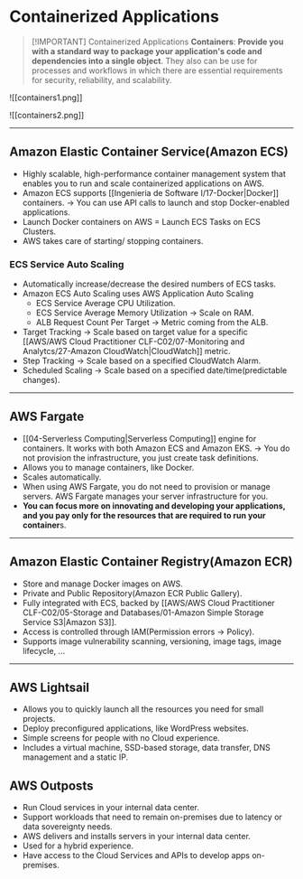 # Containerized Applications

> [!IMPORTANT] Containerized Applications
> **Containers**: **Provide you with a standard way to package your application's code and dependencies into a single object**. 
> They also can be use for processes and workflows in which there are essential requirements for security, reliability, and scalability.


![[containers1.png]]

![[containers2.png]]

---

## Amazon Elastic Container Service(Amazon ECS)
- Highly scalable, high-performance container management system that enables you to run and scale containerized applications on AWS. 
- Amazon ECS supports [[Ingenieria de Software I/17-Docker|Docker]] containers. -> You can use API calls to launch and stop Docker-enabled applications.
- Launch Docker containers on AWS = Launch ECS Tasks on ECS Clusters.
- AWS takes care of starting/ stopping containers.

### ECS Service Auto Scaling
- Automatically increase/decrease the desired numbers of ECS tasks.
- Amazon ECS Auto Scaling uses AWS Application Auto Scaling
	- ECS Service Average CPU Utilization.
	- ECS Service Average Memory Utilization -> Scale on RAM.
	- ALB Request Count Per Target -> Metric coming from the ALB.
- Target Tracking -> Scale based on target value for a specific [[AWS/AWS Cloud Practitioner CLF-C02/07-Monitoring and Analytcs/27-Amazon CloudWatch|CloudWatch]] metric.
- Step Tracking -> Scale based on a specified CloudWatch Alarm.
- Scheduled Scaling -> Scale based on a specified date/time(predictable changes).


---

## AWS Fargate
- [[04-Serverless Computing|Serverless Computing]] engine for containers. It works with both Amazon ECS and Amazon EKS. -> You do not provision the infrastructure, you just create task definitions.
- Allows you to manage containers, like Docker.
- Scales automatically.
- When using AWS Fargate, you do not need to provision or manage servers. AWS Fargate manages your server infrastructure for you. 
- **You can focus more on innovating and developing your applications, and you pay only for the resources that are required to run your container**s.

---

## Amazon Elastic Container Registry(Amazon ECR)
- Store and manage Docker images on AWS.
- Private and Public Repository(Amazon ECR Public Gallery).
- Fully integrated with ECS, backed by [[AWS/AWS Cloud Practitioner CLF-C02/05-Storage and Databases/01-Amazon Simple Storage Service S3|Amazon S3]].
- Access is controlled through IAM(Permission errors -> Policy).
- Supports image vulnerability scanning, versioning, image tags, image lifecycle, ...


---

## AWS Lightsail
- Allows you to quickly launch all the resources you need for small projects.
- Deploy preconfigured applications, like WordPress websites.
- Simple screens for people with no Cloud experience.
- Includes a virtual machine, SSD-based storage, data transfer, DNS management and a static IP.

## AWS Outposts
- Run Cloud services in your internal data center.
- Support workloads that need to remain on-premises due to latency or data sovereignty needs.
- AWS delivers and installs servers in your internal data center.
- Used for a hybrid experience.
- Have access to the Cloud Services and APIs to develop apps on-premises.